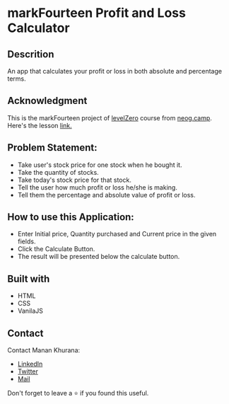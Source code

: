 # markFourteen Profit and Loss Calculator
## Descrition
An app that calculates your profit or loss in both absolute and percentage terms.

## Acknowledgment
This is the markFourteen project of [levelZero](https://neog.camp/level-zero) course from [neog.camp](neog.camp). Here's the lesson [link.](https://neog.camp/guide/lessonTen)

## Problem Statement:
- Take user's stock price for one stock when he bought it.
- Take the quantity of stocks.
- Take today's stock price for that stock.
- Tell the user how much profit or loss he/she is making.
- Tell them the percentage and absolute value of profit or loss.

## How to use this Application:
- Enter Initial price, Quantity purchased and Current price in the given fields.
- Click the Calculate Button.
- The result will be presented below the calculate button.

## Built with
- HTML
- CSS
- VanilaJS

## Contact
Contact Manan Khurana:
- [LinkedIn](https://www.linkedin.com/in/manan-khurana-1b135b19b/)
- [Twitter](https://twitter.com/manankhurrana)
- [Mail](mailto:khuranamanan12@gmail.com)

Don't forget to leave a ⭐ if you found this useful.
